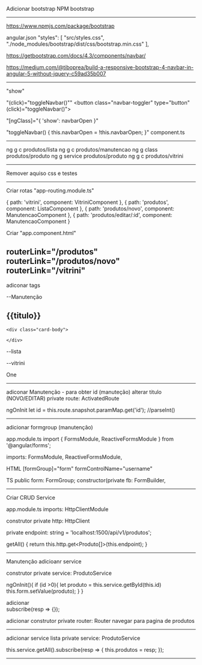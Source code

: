 Adicionar bootstrap
NPM bootstrap

-------------------------------

https://www.npmjs.com/package/bootstrap


angular.json
"styles": [
              "src/styles.css",
              "./node_modules/bootstrap/dist/css/bootstrap.min.css"
            ],

https://getbootstrap.com/docs/4.3/components/navbar/

https://medium.com/@tiboprea/build-a-responsive-bootstrap-4-navbar-in-angular-5-without-jquery-c59ad35b007

-------------------------------------

"show"
<div class="collapse navbar-collapse show">

"(click)="toggleNavbar()""
 <button class="navbar-toggler" type="button" (click)="toggleNavbar()">


"[ngClass]="{ 'show': navbarOpen }"
 <div class="collapse navbar-collapse" [ngClass]="{ 'show': navbarOpen }">

"toggleNavbar() {    this.navbarOpen = !this.navbarOpen;  }"
component.ts

-------------------------------------
ng g c produtos/lista
ng g c produtos/manutencao
ng g class produtos/produto
ng g service produtos/produto
ng g c produtos/vitrini

---------------------------------------

Remover aquiso css e testes

---------------------------------------

Criar rotas "app-routing.module.ts"

  {
    path: 'vitrini',
    component: VitriniComponent
  },
  {
    path: 'produtos',
    component: ListaComponent
  },
  {
    path: 'produtos/novo',
    component: ManutencaoComponent
  },
  {
      path: 'produtos/editar/:id',
      component: ManutencaoComponent
  }

  Criar  "app.component.html"
  
  <div class="container p-2">
  <router-outlet></router-outlet>
</div>

  routerLink="/produtos"
  routerLink="/produtos/novo"
  routerLink="/vitrini"
  ------------------------

  adiconar tags

--Manutenção
<div class="container p-5">
  <div class="card">
    <h2 class="text-center"> {{titulo}} </h2>

    <div class="card-body">

    </div>
  </div>
</div>

--lista
 <div class="card">
  <div class="card-body">

  </div>
</div>

--vitrini
<div class="card-columns">

 <div class="card ">
    <div class="card-body">
      <p class="card-text">One</p>
    </div>
  </div>
  
</div>

----------------------

adiconar Manutenção - para obter id (manuteção) alterar titulo (NOVO/EDITAR)
  private route: ActivatedRoute 

  ngOnInit
    let id = this.route.snapshot.paramMap.get('id');
    //parseInt()

---------------------

adicionar formgroup (manutenção)

app.module.ts
import { FormsModule, ReactiveFormsModule } from '@angular/forms';

imports:
   FormsModule,
  ReactiveFormsModule,

HTML
[formGroup]="form"
formControlName="username"

TS
public form: FormGroup;
constructor(private fb: FormBuilder,

---------------------------------
Criar CRUD Service

app.module.ts
imports:
  HttpClientModule

construtor
  private http: HttpClient

  private endpoint: string = 'localhost:1500/api/v1/produtos';

  getAll() {
    return this.http.get<Produto[]>(this.endpoint);
  }

  --------------------------------------------
Manutenção adicioanr service

construtor
  private service: ProdutoService

  ngOnInit(){
    if (id >0){
     let produto = this.service.getById(this.id)
      this.form.setValue(produto);
    }
  }

adicionar  
  subscribe(resp => {});

adicionar construtor
  private router: Router
    navegar para pagina de produtos

  -----------------------------

adicionar service lista
  private service: ProdutoService

  this.service.getAll().subscribe(resp => {
      this.produtos = resp;
    });

---------------------------------    

